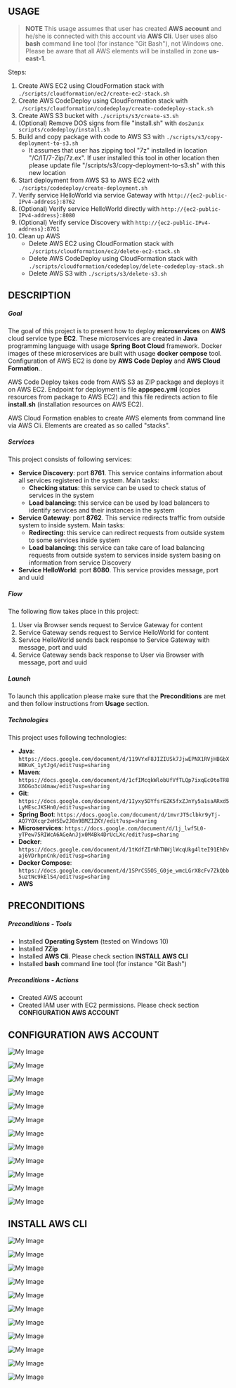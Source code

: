 USAGE
-----

> **NOTE** This usage assumes that user has created **AWS account** and he/she is connected with this account via **AWS Cli**. User uses also **bash** command line tool (for instance "Git Bash"), not Windows one. Please be aware that all AWS elements will be installed in zone **us-east-1**.

Steps:
1. Create AWS EC2 using CloudFormation stack with `./scripts/cloudformation/ec2/create-ec2-stack.sh`
1. Create AWS CodeDeploy using CloudFormation stack with `./scripts/cloudformation/codedeploy/create-codedeploy-stack.sh`
1. Create AWS S3 bucket with `./scripts/s3/create-s3.sh`
1. (Optional) Remove DOS signs from file "install.sh" with `dos2unix scripts/codedeploy/install.sh`
1. Build and copy package with code to AWS S3 with `./scripts/s3/copy-deployment-to-s3.sh`
     * It assumes that user has zipping tool "7z" installed in location "/C/IT/7-Zip/7z.ex". If user installed this tool in other location then please update file "/scripts/s3/copy-deployment-to-s3.sh" with this new location
1. Start deployment from AWS S3 to AWS EC2 with `./scripts/codedeploy/create-deployment.sh`
1. Verify service HelloWorld via service Gateway with `http://{ec2-public-IPv4-address}:8762`
1. (Optional) Verify service HelloWorld directly with `http://{ec2-public-IPv4-address}:8080`
1. (Optional) Verify service Discovery with `http://{ec2-public-IPv4-address}:8761`
1. Clean up AWS
     * Delete AWS EC2 using CloudFormation stack with `./scripts/cloudformation/ec2/delete-ec2-stack.sh`
     * Delete AWS CodeDeploy using CloudFormation stack with `./scripts/cloudformation/codedeploy/delete-codedeploy-stack.sh`
     * Delete AWS S3 with `./scripts/s3/delete-s3.sh`


DESCRIPTION
-----------

##### Goal
The goal of this project is to present how to deploy **microservices** on **AWS** cloud service type **EC2**. These microservices are created in **Java** programming language with usage **Spring Boot Cloud** framework. Docker images of these microservices are built with usage **docker compose** tool. Configuration of AWS EC2 is done by **AWS Code Deploy** and **AWS Cloud Formation**.. 

AWS Code Deploy takes code from AWS S3 as ZIP package and deploys it on AWS EC2. Endpoint for deployment is file **appspec.yml** (copies resources from package to AWS EC2) and this file redirects action to file **install.sh** (installation resources on AWS EC2).

AWS Cloud Formation enables to create AWS elements from command line via AWS Cli. Elements are created as so called "stacks".

##### Services
This project consists of following services:
* **Service Discovery**: port **8761**. This service contains information about all services registered in the system. Main tasks:
     * **Checking status**: this service can be used to check status of services in the system 
     * **Load balancing**: this service can be used by load balancers to identify services and their instances in the system
* **Service Gateway**: port **8762**. This service redirects traffic from outside system to inside system. Main tasks:
     * **Redirecting**: this service can redirect requests from outside system to some services inside system
     * **Load balancing**: this service can take care of load balancing requests from outside system to services inside system basing on information from service Discovery
* **Service HelloWorld**: port **8080**. This service provides message, port and uuid

##### Flow
The following flow takes place in this project:
1. User via Browser sends request to Service Gateway for content
1. Service Gateway sends request to Service HelloWorld for content
1. Service HelloWorld sends back response to Service Gateway with message, port and uuid
1. Service Gateway sends back response to User via Browser with message, port and uuid

##### Launch
To launch this application please make sure that the **Preconditions** are met and then follow instructions from **Usage** section.

##### Technologies
This project uses following technologies:
* **Java**: `https://docs.google.com/document/d/119VYxF8JIZIUSk7JjwEPNX1RVjHBGbXHBKuK_1ytJg4/edit?usp=sharing`
* **Maven**: `https://docs.google.com/document/d/1cfIMcqkWlobUfVfTLQp7ixqEcOtoTR8X6OGo3cU4maw/edit?usp=sharing`
* **Git**: `https://docs.google.com/document/d/1Iyxy5DYfsrEZK5fxZJnYy5a1saARxd5LyMEscJKSHn0/edit?usp=sharing`
* **Spring Boot**: `https://docs.google.com/document/d/1mvrJT5clbkr9yTj-AQ7YOXcqr2eHSEw2J8n9BMZIZKY/edit?usp=sharing`
* **Microservices**: `https://docs.google.com/document/d/1j_lwf5L0-yTPew75RIWcA6AGeAnJjx0M4Bk4DrUcLXc/edit?usp=sharing`
* **Docker**: `https://docs.google.com/document/d/1tKdfZIrNhTNWjlWcqUkg4lteI91EhBvaj6VDrhpnCnk/edit?usp=sharing`
* **Docker Compose**: `https://docs.google.com/document/d/1SPrCS5OS_G0je_wmcLGrX8cFv7ZkQbb5uztNc9kElS4/edit?usp=sharing`
* **AWS**


PRECONDITIONS
-------------

##### Preconditions - Tools
* Installed **Operating System** (tested on Windows 10)
* Installed **7Zip**
* Installed **AWS Cli**. Please check section **INSTALL AWS CLI**
* Installed **bash** command line tool (for instance "Git Bash")

##### Preconditions - Actions
* Created AWS account 
* Created IAM user with EC2 permissions. Please check section **CONFIGURATION AWS ACCOUNT**


CONFIGURATION AWS ACCOUNT
-------------------------

![My Image](readme-images/account-01.png)

![My Image](readme-images/account-02.png)

![My Image](readme-images/account-03.png)

![My Image](readme-images/account-04.png)

![My Image](readme-images/account-05.png)

![My Image](readme-images/account-06.png)

![My Image](readme-images/account-07.png)

![My Image](readme-images/account-08.png)

![My Image](readme-images/account-09.png)

![My Image](readme-images/account-10.png)

![My Image](readme-images/account-11.png)

![My Image](readme-images/account-12.png)


INSTALL AWS CLI
---------------

![My Image](readme-images/cli-01.png)

![My Image](readme-images/cli-02.png)

![My Image](readme-images/cli-03.png)

![My Image](readme-images/cli-04.png)

![My Image](readme-images/cli-05.png)

![My Image](readme-images/cli-06.png)

![My Image](readme-images/cli-07.png)

![My Image](readme-images/cli-08.png)

![My Image](readme-images/cli-09.png)

![My Image](readme-images/cli-10.png)

![My Image](readme-images/cli-11.png)